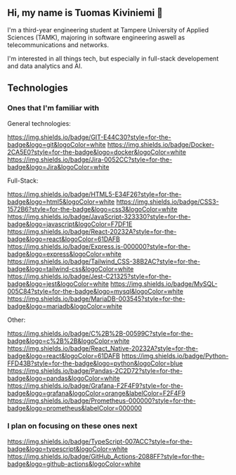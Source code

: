 ## Hi, my name is Tuomas Kiviniemi 👋

I'm a third-year engineering student at Tampere University of Applied Sciences (TAMK), majoring in software engineering aswell as telecommunications and networks.

I'm interested in all things tech, but especially in full-stack developement and data analytics and AI.

## Technologies

### Ones that I'm familiar with

General technologies:

<https://img.shields.io/badge/GIT-E44C30?style=for-the-badge&logo=git&logoColor=white> <https://img.shields.io/badge/Docker-2CA5E0?style=for-the-badge&logo=docker&logoColor=white> <https://img.shields.io/badge/Jira-0052CC?style=for-the-badge&logo=Jira&logoColor=white>

Full-Stack:

<https://img.shields.io/badge/HTML5-E34F26?style=for-the-badge&logo=html5&logoColor=white> <https://img.shields.io/badge/CSS3-1572B6?style=for-the-badge&logo=css3&logoColor=white> <https://img.shields.io/badge/JavaScript-323330?style=for-the-badge&logo=javascript&logoColor=F7DF1E> <https://img.shields.io/badge/React-20232A?style=for-the-badge&logo=react&logoColor=61DAFB> <https://img.shields.io/badge/Express.js-000000?style=for-the-badge&logo=express&logoColor=white> <https://img.shields.io/badge/Tailwind_CSS-38B2AC?style=for-the-badge&logo=tailwind-css&logoColor=white> <https://img.shields.io/badge/Jest-C21325?style=for-the-badge&logo=jest&logoColor=white> <https://img.shields.io/badge/MySQL-005C84?style=for-the-badge&logo=mysql&logoColor=white> <https://img.shields.io/badge/MariaDB-003545?style=for-the-badge&logo=mariadb&logoColor=white>

Other:

<https://img.shields.io/badge/C%2B%2B-00599C?style=for-the-badge&logo=c%2B%2B&logoColor=white> <https://img.shields.io/badge/React_Native-20232A?style=for-the-badge&logo=react&logoColor=61DAFB> <https://img.shields.io/badge/Python-FFD43B?style=for-the-badge&logo=python&logoColor=blue> <https://img.shields.io/badge/Pandas-2C2D72?style=for-the-badge&logo=pandas&logoColor=white> <https://img.shields.io/badge/Grafana-F2F4F9?style=for-the-badge&logo=grafana&logoColor=orange&labelColor=F2F4F9> <https://img.shields.io/badge/Prometheus-000000?style=for-the-badge&logo=prometheus&labelColor=000000>

### I plan on focusing on these ones next

<https://img.shields.io/badge/TypeScript-007ACC?style=for-the-badge&logo=typescript&logoColor=white> <https://img.shields.io/badge/GitHub_Actions-2088FF?style=for-the-badge&logo=github-actions&logoColor=white>
